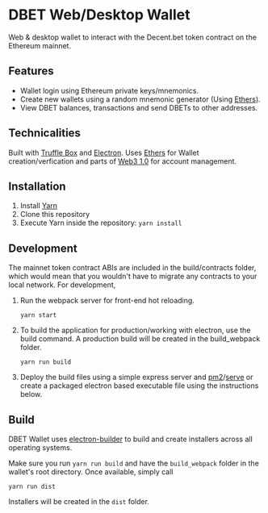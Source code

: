 # DBET Web/Desktop Wallet

Web & desktop wallet to interact with the Decent.bet token contract on 
the Ethereum mainnet. 

## **Features**

- Wallet login using Ethereum private keys/mnemonics.
- Create new wallets using a random mnemonic generator (Using [Ethers](https://github.com/ethers-io/ethers.js)).
- View DBET balances, transactions and send DBETs to other addresses.

## **Technicalities**

Built with [Truffle Box](truffle-box.github.io) and [Electron](https://github.com/electron/electron). Uses [Ethers](https://github.com/ethers-io/ethers.js) for Wallet creation/verfication and parts of [Web3 1.0](https://github.com/ethereum/web3.js/tree/1.0) for account management.

## **Installation**
1. Install [Yarn](https://yarnpkg.com/lang/en/docs/install/)
2. Clone this repository
3. Execute Yarn inside the repository: `yarn install`

## **Development**

The mainnet token contract ABIs are included in the build/contracts folder, which would mean
that you wouldn't have to migrate any contracts to your local network. For development, 
    
1. Run the webpack server for front-end hot reloading. 

    ```
    yarn start
    ```

2. To build the application for production/working with electron, use the build command. 
A production build will be created in the build_webpack folder.

    ```
    yarn run build
    ```

3. Deploy the build files using a simple express server and [pm2](https://github.com/Unitech/pm2)/[serve](https://github.com/zeit/serve) or
   create a packaged electron based executable file using the instructions below.

## **Build**

DBET Wallet uses [electron-builder](https://github.com/electron-userland/electron-builder) 
to build and create installers across all operating systems.

Make sure you run `yarn run build` and have the `build_webpack` folder in the wallet's root 
directory. Once available, simply call 

```
yarn run dist
```

Installers will be created in the `dist` folder.